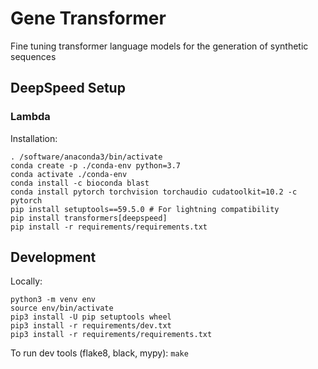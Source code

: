 # Gene Transformer

Fine tuning transformer language models for the generation of synthetic sequences


## DeepSpeed Setup 

### Lambda
Installation: 
```
. /software/anaconda3/bin/activate
conda create -p ./conda-env python=3.7
conda activate ./conda-env
conda install -c bioconda blast
conda install pytorch torchvision torchaudio cudatoolkit=10.2 -c pytorch
pip install setuptools==59.5.0 # For lightning compatibility
pip install transformers[deepspeed]
pip install -r requirements/requirements.txt
```

## Development
Locally:
```
python3 -m venv env
source env/bin/activate
pip3 install -U pip setuptools wheel
pip3 install -r requirements/dev.txt
pip3 install -r requirements/requirements.txt
```
To run dev tools (flake8, black, mypy): `make`
